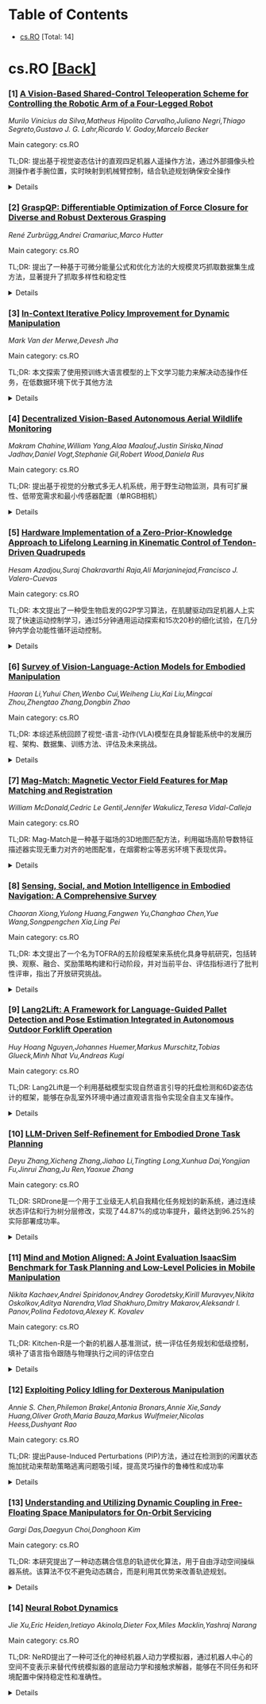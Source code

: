 <div id=toc></div>

# Table of Contents

- [cs.RO](#cs.RO) [Total: 14]


<div id='cs.RO'></div>

# cs.RO [[Back]](#toc)

### [1] [A Vision-Based Shared-Control Teleoperation Scheme for Controlling the Robotic Arm of a Four-Legged Robot](https://arxiv.org/abs/2508.14994)
*Murilo Vinicius da Silva,Matheus Hipolito Carvalho,Juliano Negri,Thiago Segreto,Gustavo J. G. Lahr,Ricardo V. Godoy,Marcelo Becker*

Main category: cs.RO

TL;DR: 提出基于视觉姿态估计的直观四足机器人遥操作方法，通过外部摄像头检测操作者手腕位置，实时映射到机械臂控制，结合轨迹规划确保安全操作


<details>
  <summary>Details</summary>
Motivation: 在危险和远程环境中，四足机器人需要更安全和高效的遥操作。传统摇杆控制方式不直观且需要专业知识，认知负荷高，缺乏集成的障碍物检测功能，在受限或动态工作空间中碰撞风险大

Method: 使用基于机器学习模型的视觉姿态估计管道，通过外部摄像头检测操作者手腕位置，将手腕运动实时映射为机械臂指令，并采用轨迹规划器检测和防止与障碍物及机械臂自身的碰撞

Result: 在真实机器人上验证了系统，展示了实时控制的鲁棒性能，能够实现可靠和直观的机器人控制

Conclusion: 该方法为工业应用提供了成本效益高的解决方案，在安全性、精确性和易用性至关重要的高风险环境中，确保了可靠和直观的机器人控制

Abstract: In hazardous and remote environments, robotic systems perform critical tasks
demanding improved safety and efficiency. Among these, quadruped robots with
manipulator arms offer mobility and versatility for complex operations.
However, teleoperating quadruped robots is challenging due to the lack of
integrated obstacle detection and intuitive control methods for the robotic
arm, increasing collision risks in confined or dynamically changing workspaces.
Teleoperation via joysticks or pads can be non-intuitive and demands a high
level of expertise due to its complexity, culminating in a high cognitive load
on the operator. To address this challenge, a teleoperation approach that
directly maps human arm movements to the robotic manipulator offers a simpler
and more accessible solution. This work proposes an intuitive remote control by
leveraging a vision-based pose estimation pipeline that utilizes an external
camera with a machine learning-based model to detect the operator's wrist
position. The system maps these wrist movements into robotic arm commands to
control the robot's arm in real-time. A trajectory planner ensures safe
teleoperation by detecting and preventing collisions with both obstacles and
the robotic arm itself. The system was validated on the real robot,
demonstrating robust performance in real-time control. This teleoperation
approach provides a cost-effective solution for industrial applications where
safety, precision, and ease of use are paramount, ensuring reliable and
intuitive robotic control in high-risk environments.

</details>


### [2] [GraspQP: Differentiable Optimization of Force Closure for Diverse and Robust Dexterous Grasping](https://arxiv.org/abs/2508.15002)
*René Zurbrügg,Andrei Cramariuc,Marco Hutter*

Main category: cs.RO

TL;DR: 提出了一种基于可微分能量公式和优化方法的大规模灵巧抓取数据集生成方法，显著提升了抓取多样性和稳定性


<details>
  <summary>Details</summary>
Motivation: 现有抓取数据集生成方法主要依赖采样算法或简化力闭合分析，倾向于产生力量抓取且多样性有限，无法充分利用灵巧手的全部能力

Method: 引入基于二次规划(QP)的严格可微分力闭合能量公式，并提出调整优化方法(MALA*)通过动态拒绝梯度步长来提升性能

Result: 方法显著改善了抓取多样性和最终抓取预测的稳定性，并发布了包含5,700个物体、5种夹爪和3种抓取类型的大规模数据集DexGraspNet

Conclusion: 该方法能够合成超越简单力量抓取的大规模、多样化且物理可行的抓取配置，为灵巧抓取研究提供了重要数据基础

Abstract: Dexterous robotic hands enable versatile interactions due to the flexibility
and adaptability of multi-fingered designs, allowing for a wide range of
task-specific grasp configurations in diverse environments. However, to fully
exploit the capabilities of dexterous hands, access to diverse and high-quality
grasp data is essential -- whether for developing grasp prediction models from
point clouds, training manipulation policies, or supporting high-level task
planning with broader action options. Existing approaches for dataset
generation typically rely on sampling-based algorithms or simplified
force-closure analysis, which tend to converge to power grasps and often
exhibit limited diversity. In this work, we propose a method to synthesize
large-scale, diverse, and physically feasible grasps that extend beyond simple
power grasps to include refined manipulations, such as pinches and tri-finger
precision grasps. We introduce a rigorous, differentiable energy formulation of
force closure, implicitly defined through a Quadratic Program (QP).
Additionally, we present an adjusted optimization method (MALA*) that improves
performance by dynamically rejecting gradient steps based on the distribution
of energy values across all samples. We extensively evaluate our approach and
demonstrate significant improvements in both grasp diversity and the stability
of final grasp predictions. Finally, we provide a new, large-scale grasp
dataset for 5,700 objects from DexGraspNet, comprising five different grippers
and three distinct grasp types.
  Dataset and Code:https://graspqp.github.io/

</details>


### [3] [In-Context Iterative Policy Improvement for Dynamic Manipulation](https://arxiv.org/abs/2508.15021)
*Mark Van der Merwe,Devesh Jha*

Main category: cs.RO

TL;DR: 本文探索了使用预训练大语言模型的上下文学习能力来解决动态操作任务，在低数据环境下优于其他方法


<details>
  <summary>Details</summary>
Motivation: 大语言模型在语言任务中表现出强大的推理能力和少样本学习能力，但如何将这些能力扩展到动态操作这种具有高维度、复杂动力学和部分可观测性的挑战性任务中仍需研究

Method: 采用迭代方法，将上下文学习问题表述为基于先前交互预测对参数化策略的调整

Result: 在多个仿真和物理机器人任务中，上下文学习方法在低数据环境下优于其他替代方法

Conclusion: 预训练语言模型的上下文学习能力可以成功应用于动态操作任务，为解决机器人学习中的低数据挑战提供了有效途径

Abstract: Attention-based architectures trained on internet-scale language data have
demonstrated state of the art reasoning ability for various language-based
tasks, such as logic problems and textual reasoning. Additionally, these Large
Language Models (LLMs) have exhibited the ability to perform few-shot
prediction via in-context learning, in which input-output examples provided in
the prompt are generalized to new inputs. This ability furthermore extends
beyond standard language tasks, enabling few-shot learning for general
patterns. In this work, we consider the application of in-context learning with
pre-trained language models for dynamic manipulation. Dynamic manipulation
introduces several crucial challenges, including increased dimensionality,
complex dynamics, and partial observability. To address this, we take an
iterative approach, and formulate our in-context learning problem to predict
adjustments to a parametric policy based on previous interactions. We show
across several tasks in simulation and on a physical robot that utilizing
in-context learning outperforms alternative methods in the low data regime.
Video summary of this work and experiments can be found
https://youtu.be/2inxpdrq74U?si=dAdDYsUEr25nZvRn.

</details>


### [4] [Decentralized Vision-Based Autonomous Aerial Wildlife Monitoring](https://arxiv.org/abs/2508.15038)
*Makram Chahine,William Yang,Alaa Maalouf,Justin Siriska,Ninad Jadhav,Daniel Vogt,Stephanie Gil,Robert Wood,Daniela Rus*

Main category: cs.RO

TL;DR: 提出基于视觉的分散式多无人机系统，用于野生动物监测，具有可扩展性、低带宽需求和最小传感器配置（单RGB相机）


<details>
  <summary>Details</summary>
Motivation: 野生动物野外作业需要高效的并行部署方法来识别和与特定个体互动，以进行集体行为分析及健康安全干预，现有解决方案要么从群体角度处理问题，要么是手动操作且规模有限

Method: 开发新颖的基于视觉的协调和跟踪算法，专为动态、非结构化环境设计，不依赖集中式通信或控制，使用单板载RGB相机

Result: 通过真实世界实验验证系统，展示了在不同野外条件下的可靠部署能力

Conclusion: 该系统能够稳健地识别和跟踪自然环境中的大型物种，为野生动物监测提供了有效的技术解决方案

Abstract: Wildlife field operations demand efficient parallel deployment methods to
identify and interact with specific individuals, enabling simultaneous
collective behavioral analysis, and health and safety interventions. Previous
robotics solutions approach the problem from the herd perspective, or are
manually operated and limited in scale. We propose a decentralized vision-based
multi-quadrotor system for wildlife monitoring that is scalable, low-bandwidth,
and sensor-minimal (single onboard RGB camera). Our approach enables robust
identification and tracking of large species in their natural habitat. We
develop novel vision-based coordination and tracking algorithms designed for
dynamic, unstructured environments without reliance on centralized
communication or control. We validate our system through real-world
experiments, demonstrating reliable deployment in diverse field conditions.

</details>


### [5] [Hardware Implementation of a Zero-Prior-Knowledge Approach to Lifelong Learning in Kinematic Control of Tendon-Driven Quadrupeds](https://arxiv.org/abs/2508.15160)
*Hesam Azadjou,Suraj Chakravarthi Raja,Ali Marjaninejad,Francisco J. Valero-Cuevas*

Main category: cs.RO

TL;DR: 本文提出了一种受生物启发的G2P学习算法，在肌腱驱动四足机器人上实现了快速运动控制学习，通过5分钟通用运动探索和15次20秒的细化试验，在几分钟内学会功能性循环运动控制。


<details>
  <summary>Details</summary>
Motivation: 机器人需要像哺乳动物一样快速学习控制身体并与环境互动，尽管对身体结构和环境了解不完全，并且需要适应持续变化。

Method: 采用通用到特定(G2P)学习算法，首先进行5分钟通用运动探索，然后进行15次20秒的细化试验，逐步改进初始解决方案。

Result: 作为概念验证，系统在几分钟内成功学会了肌腱驱动四足机器人的控制，实现了功能性和自适应的循环非凸运动。

Conclusion: 该方法推进了机器人自主运动控制，为能够动态适应新环境的机器人铺平了道路，确保持续的适应性和性能。

Abstract: Like mammals, robots must rapidly learn to control their bodies and interact
with their environment despite incomplete knowledge of their body structure and
surroundings. They must also adapt to continuous changes in both. This work
presents a bio-inspired learning algorithm, General-to-Particular (G2P),
applied to a tendon-driven quadruped robotic system developed and fabricated
in-house. Our quadruped robot undergoes an initial five-minute phase of
generalized motor babbling, followed by 15 refinement trials (each lasting 20
seconds) to achieve specific cyclical movements. This process mirrors the
exploration-exploitation paradigm observed in mammals. With each refinement,
the robot progressively improves upon its initial "good enough" solution. Our
results serve as a proof-of-concept, demonstrating the hardware-in-the-loop
system's ability to learn the control of a tendon-driven quadruped with
redundancies in just a few minutes to achieve functional and adaptive cyclical
non-convex movements. By advancing autonomous control in robotic locomotion,
our approach paves the way for robots capable of dynamically adjusting to new
environments, ensuring sustained adaptability and performance.

</details>


### [6] [Survey of Vision-Language-Action Models for Embodied Manipulation](https://arxiv.org/abs/2508.15201)
*Haoran Li,Yuhui Chen,Wenbo Cui,Weiheng Liu,Kai Liu,Mingcai Zhou,Zhengtao Zhang,Dongbin Zhao*

Main category: cs.RO

TL;DR: 本综述系统回顾了视觉-语言-动作(VLA)模型在具身智能系统中的发展历程、架构、数据集、训练方法、评估及未来挑战。


<details>
  <summary>Details</summary>
Motivation: 随着大型基础模型的发展，VLA模型作为通用机器人控制框架显著提升了智能体与环境交互能力，扩展了具身AI机器人的应用场景，需要系统梳理该领域进展。

Method: 从5个关键维度分析VLA研究：模型结构、训练数据集、预训练方法、后训练方法和模型评估，并总结发展轨迹和挑战。

Result: 全面综述了VLA模型在具身操作任务中的发展现状，系统梳理了技术路线和研究进展。

Conclusion: VLA模型是具身智能系统的重要发展方向，但仍面临实际部署挑战，需要进一步研究解决。

Abstract: Embodied intelligence systems, which enhance agent capabilities through
continuous environment interactions, have garnered significant attention from
both academia and industry. Vision-Language-Action models, inspired by
advancements in large foundation models, serve as universal robotic control
frameworks that substantially improve agent-environment interaction
capabilities in embodied intelligence systems. This expansion has broadened
application scenarios for embodied AI robots. This survey comprehensively
reviews VLA models for embodied manipulation. Firstly, it chronicles the
developmental trajectory of VLA architectures. Subsequently, we conduct a
detailed analysis of current research across 5 critical dimensions: VLA model
structures, training datasets, pre-training methods, post-training methods, and
model evaluation. Finally, we synthesize key challenges in VLA development and
real-world deployment, while outlining promising future research directions.

</details>


### [7] [Mag-Match: Magnetic Vector Field Features for Map Matching and Registration](https://arxiv.org/abs/2508.15300)
*William McDonald,Cedric Le Gentil,Jennifer Wakulicz,Teresa Vidal-Calleja*

Main category: cs.RO

TL;DR: Mag-Match是一种基于磁场的3D地图匹配方法，利用磁场高阶导数特征描述器实现无重力对齐的地图配准，在烟雾粉尘等恶劣环境下表现优异。


<details>
  <summary>Details</summary>
Motivation: 传统基于相机或LiDAR的地图匹配方法在烟雾、粉尘等恶劣环境下表现不佳，而磁力计能够检测到其他传感器无法感知的磁场特征，且在这些环境中保持鲁棒性。

Method: 提出Mag-Match方法，基于磁场地图的高阶导数构建特征描述器，具有全局方向不变性；使用物理信息高斯过程进行高效递归概率推理，从点状磁力计数据获取全场高阶导数。

Result: 在仿真和真实实验中与SIFT方法对比，Mag-Match能够实现准确的地图到地图、机器人到地图以及机器人到机器人的变换，无需初始重力对齐。

Conclusion: Mag-Match为恶劣环境下的多会话或多机器人数据集成提供了有效的磁场地图匹配解决方案，突破了传统视觉和几何方法的局限性。

Abstract: Map matching and registration are essential tasks in robotics for
localisation and integration of multi-session or multi-robot data. Traditional
methods rely on cameras or LiDARs to capture visual or geometric information
but struggle in challenging conditions like smoke or dust. Magnetometers, on
the other hand, detect magnetic fields, revealing features invisible to other
sensors and remaining robust in such environments. In this paper, we introduce
Mag-Match, a novel method for extracting and describing features in 3D magnetic
vector field maps to register different maps of the same area. Our feature
descriptor, based on higher-order derivatives of magnetic field maps, is
invariant to global orientation, eliminating the need for gravity-aligned
mapping. To obtain these higher-order derivatives map-wide given point-wise
magnetometer data, we leverage a physics-informed Gaussian Process to perform
efficient and recursive probabilistic inference of both the magnetic field and
its derivatives. We evaluate Mag-Match in simulated and real-world experiments
against a SIFT-based approach, demonstrating accurate map-to-map, robot-to-map,
and robot-to-robot transformations - even without initial gravitational
alignment.

</details>


### [8] [Sensing, Social, and Motion Intelligence in Embodied Navigation: A Comprehensive Survey](https://arxiv.org/abs/2508.15354)
*Chaoran Xiong,Yulong Huang,Fangwen Yu,Changhao Chen,Yue Wang,Songpengchen Xia,Ling Pei*

Main category: cs.RO

TL;DR: 本文提出了一个名为TOFRA的五阶段框架来系统化具身导航研究，包括转换、观察、融合、奖励策略构建和行动阶段，并对当前平台、评估指标进行了批判性评审，指出了开放研究挑战。


<details>
  <summary>Details</summary>
Motivation: 传统导航方法依赖显式定位和预定义地图，而具身导航通过感知、社交和运动智能使机器人能够执行复杂的自我中心任务，需要新的框架来系统化这一领域。

Method: 提出了TOFRA五阶段框架（Transition, Observation, Fusion, Reward-policy construction, Action）来结构化具身导航研究，并对相关平台和评估指标进行系统性综述。

Result: 建立了一个全面的具身导航公式化框架，整合了当前最先进技术，提供了关键的平台和评估指标评审，并识别了重要的开放研究挑战。

Conclusion: TOFRA框架为具身导航研究提供了系统化的理论基础，有助于推动该领域的发展，并为未来研究指明了方向。

Abstract: Embodied navigation (EN) advances traditional navigation by enabling robots
to perform complex egocentric tasks through sensing, social, and motion
intelligence. In contrast to classic methodologies that rely on explicit
localization and pre-defined maps, EN leverages egocentric perception and
human-like interaction strategies. This survey introduces a comprehensive EN
formulation structured into five stages: Transition, Observation, Fusion,
Reward-policy construction, and Action (TOFRA). The TOFRA framework serves to
synthesize the current state of the art, provide a critical review of relevant
platforms and evaluation metrics, and identify critical open research
challenges. A list of studies is available at
https://github.com/Franky-X/Awesome-Embodied-Navigation.

</details>


### [9] [Lang2Lift: A Framework for Language-Guided Pallet Detection and Pose Estimation Integrated in Autonomous Outdoor Forklift Operation](https://arxiv.org/abs/2508.15427)
*Huy Hoang Nguyen,Johannes Huemer,Markus Murschitz,Tobias Glueck,Minh Nhat Vu,Andreas Kugi*

Main category: cs.RO

TL;DR: Lang2Lift是一个利用基础模型实现自然语言引导的托盘检测和6D姿态估计的框架，能够在杂乱室外环境中通过直观语言指令实现全自主叉车操作。


<details>
  <summary>Details</summary>
Motivation: 解决物流和建筑行业在室外环境中自动化托盘搬运的挑战，包括劳动力短缺、安全问题和手动定位托盘的低效率问题。

Method: 集成Florence-2和SAM-2进行语言接地分割，使用FoundationPose进行鲁棒的6D姿态估计，结合运动规划模块实现全自主叉车操作。

Result: 在真实世界测试数据集上达到0.76 mIoU的托盘分割精度，时间分析和误差分析证明了系统的鲁棒性和部署可行性。

Conclusion: Lang2Lift框架在ADAPT自主叉车平台上验证成功，展示了在操作物流和建筑环境中部署的可行性。

Abstract: The logistics and construction industries face persistent challenges in
automating pallet handling, especially in outdoor environments with variable
payloads, inconsistencies in pallet quality and dimensions, and unstructured
surroundings. In this paper, we tackle automation of a critical step in pallet
transport: the pallet pick-up operation. Our work is motivated by labor
shortages, safety concerns, and inefficiencies in manually locating and
retrieving pallets under such conditions. We present Lang2Lift, a framework
that leverages foundation models for natural language-guided pallet detection
and 6D pose estimation, enabling operators to specify targets through intuitive
commands such as "pick up the steel beam pallet near the crane." The perception
pipeline integrates Florence-2 and SAM-2 for language-grounded segmentation
with FoundationPose for robust pose estimation in cluttered, multi-pallet
outdoor scenes under variable lighting. The resulting poses feed into a motion
planning module for fully autonomous forklift operation. We validate Lang2Lift
on the ADAPT autonomous forklift platform, achieving 0.76 mIoU pallet
segmentation accuracy on a real-world test dataset. Timing and error analysis
demonstrate the system's robustness and confirm its feasibility for deployment
in operational logistics and construction environments. Video demonstrations
are available at https://eric-nguyen1402.github.io/lang2lift.github.io/

</details>


### [10] [LLM-Driven Self-Refinement for Embodied Drone Task Planning](https://arxiv.org/abs/2508.15501)
*Deyu Zhang,Xicheng Zhang,Jiahao Li,Tingting Long,Xunhua Dai,Yongjian Fu,Jinrui Zhang,Ju Ren,Yaoxue Zhang*

Main category: cs.RO

TL;DR: SRDrone是一个用于工业级无人机自我精化任务规划的新系统，通过连续状态评估和行为树分层修改，实现了44.87%的成功率提升，最终达到96.25%的实际部署成功率。


<details>
  <summary>Details</summary>
Motivation: 传统方法依赖单帧最终状态评估，无法满足连续动态无人机操作的需求，需要开发更鲁棒准确的任务结果评估和反馈机制。

Method: 1. 采用连续状态评估方法，提供鲁棒准确的任务结果判断和解释性反馈；2. 实现分层行为树修改模型，结合多级BT计划分析和约束策略空间，实现结构化反思学习。

Result: 实验结果显示SRDrone相比基线方法成功率提升44.87%，通过迭代自我精化优化的经验库在实际部署中达到96.25%的成功率。

Conclusion: SRDrone成功将大语言模型的通用推理智能与无人机严格的物理执行约束相结合，在工业级BT规划框架内嵌入了自适应任务精化能力。

Abstract: We introduce SRDrone, a novel system designed for self-refinement task
planning in industrial-grade embodied drones. SRDrone incorporates two key
technical contributions: First, it employs a continuous state evaluation
methodology to robustly and accurately determine task outcomes and provide
explanatory feedback. This approach supersedes conventional reliance on
single-frame final-state assessment for continuous, dynamic drone operations.
Second, SRDrone implements a hierarchical Behavior Tree (BT) modification
model. This model integrates multi-level BT plan analysis with a constrained
strategy space to enable structured reflective learning from experience.
Experimental results demonstrate that SRDrone achieves a 44.87% improvement in
Success Rate (SR) over baseline methods. Furthermore, real-world deployment
utilizing an experience base optimized through iterative self-refinement
attains a 96.25% SR. By embedding adaptive task refinement capabilities within
an industrial-grade BT planning framework, SRDrone effectively integrates the
general reasoning intelligence of Large Language Models (LLMs) with the
stringent physical execution constraints inherent to embodied drones. Code is
available at https://github.com/ZXiiiC/SRDrone.

</details>


### [11] [Mind and Motion Aligned: A Joint Evaluation IsaacSim Benchmark for Task Planning and Low-Level Policies in Mobile Manipulation](https://arxiv.org/abs/2508.15663)
*Nikita Kachaev,Andrei Spiridonov,Andrey Gorodetsky,Kirill Muravyev,Nikita Oskolkov,Aditya Narendra,Vlad Shakhuro,Dmitry Makarov,Aleksandr I. Panov,Polina Fedotova,Alexey K. Kovalev*

Main category: cs.RO

TL;DR: Kitchen-R是一个新的机器人基准测试，统一评估任务规划和低级控制，填补了语言指令跟随与物理执行之间的评估空白


<details>
  <summary>Details</summary>
Motivation: 现有基准测试存在明显差距：高级语言指令跟随基准假设完美低级执行，低级控制基准依赖简单单步命令，缺乏对集成系统的综合评估

Method: 在Isaac Sim模拟器中构建数字孪生厨房环境，包含500+复杂语言指令，支持移动机械臂机器人。提供基于视觉语言模型的任务规划策略和基于扩散策略的低级控制策略基线方法

Result: 开发了Kitchen-R基准测试框架，支持三种评估模式：独立评估规划模块、独立评估控制策略、以及关键的系统集成评估

Conclusion: Kitchen-R填补了具身AI研究的关键空白，实现了对语言引导机器人代理更全面和现实的基准测试

Abstract: Benchmarks are crucial for evaluating progress in robotics and embodied AI.
However, a significant gap exists between benchmarks designed for high-level
language instruction following, which often assume perfect low-level execution,
and those for low-level robot control, which rely on simple, one-step commands.
This disconnect prevents a comprehensive evaluation of integrated systems where
both task planning and physical execution are critical. To address this, we
propose Kitchen-R, a novel benchmark that unifies the evaluation of task
planning and low-level control within a simulated kitchen environment. Built as
a digital twin using the Isaac Sim simulator and featuring more than 500
complex language instructions, Kitchen-R supports a mobile manipulator robot.
We provide baseline methods for our benchmark, including a task-planning
strategy based on a vision-language model and a low-level control policy based
on diffusion policy. We also provide a trajectory collection system. Our
benchmark offers a flexible framework for three evaluation modes: independent
assessment of the planning module, independent assessment of the control
policy, and, crucially, an integrated evaluation of the whole system. Kitchen-R
bridges a key gap in embodied AI research, enabling more holistic and realistic
benchmarking of language-guided robotic agents.

</details>


### [12] [Exploiting Policy Idling for Dexterous Manipulation](https://arxiv.org/abs/2508.15669)
*Annie S. Chen,Philemon Brakel,Antonia Bronars,Annie Xie,Sandy Huang,Oliver Groth,Maria Bauza,Markus Wulfmeier,Nicolas Heess,Dushyant Rao*

Main category: cs.RO

TL;DR: 提出Pause-Induced Perturbations (PIP)方法，通过在检测到的闲置状态施加扰动来帮助策略逃离问题吸引域，提高灵巧操作的鲁棒性和成功率


<details>
  <summary>Details</summary>
Motivation: 学习型灵巧操作策略经常出现闲置现象，即在某些状态下停止移动，这反映了训练数据的局限性。现有方法如数据过滤或控制频率调整可能对策略性能产生负面影响

Method: PIP方法检测策略闲置状态，并在这些状态施加扰动，帮助策略逃离问题吸引域。该方法无需额外监督或训练

Result: 在模拟双臂任务中显著改善测试性能，在真实世界插入任务中实现15-35%的绝对成功率提升，需要复杂多指操作

Conclusion: PIP是一种简单有效的策略改进方法，通过利用闲置行为的可检测性来指导探索和策略改进，在关键运动点施加扰动可获得更好的迭代策略改进效果

Abstract: Learning-based methods for dexterous manipulation have made notable progress
in recent years. However, learned policies often still lack reliability and
exhibit limited robustness to important factors of variation. One failure
pattern that can be observed across many settings is that policies idle, i.e.
they cease to move beyond a small region of states when they reach certain
states. This policy idling is often a reflection of the training data. For
instance, it can occur when the data contains small actions in areas where the
robot needs to perform high-precision motions, e.g., when preparing to grasp an
object or object insertion. Prior works have tried to mitigate this phenomenon
e.g. by filtering the training data or modifying the control frequency.
However, these approaches can negatively impact policy performance in other
ways. As an alternative, we investigate how to leverage the detectability of
idling behavior to inform exploration and policy improvement. Our approach,
Pause-Induced Perturbations (PIP), applies perturbations at detected idling
states, thus helping it to escape problematic basins of attraction. On a range
of challenging simulated dual-arm tasks, we find that this simple approach can
already noticeably improve test-time performance, with no additional
supervision or training. Furthermore, since the robot tends to idle at critical
points in a movement, we also find that learning from the resulting episodes
leads to better iterative policy improvement compared to prior approaches. Our
perturbation strategy also leads to a 15-35% improvement in absolute success
rate on a real-world insertion task that requires complex multi-finger
manipulation.

</details>


### [13] [Understanding and Utilizing Dynamic Coupling in Free-Floating Space Manipulators for On-Orbit Servicing](https://arxiv.org/abs/2508.15732)
*Gargi Das,Daegyun Choi,Donghoon Kim*

Main category: cs.RO

TL;DR: 本研究提出了一种动态耦合信息的轨迹优化算法，用于自由浮动空间操纵器系统。该算法不仅不避免动态耦合，而是利用其优势来改善轨迹规划。


<details>
  <summary>Details</summary>
Motivation: 以前研究主要关注最小化动态耦合，忽视了其潜在优势。本研究认为动态耦合可以被利用来改善轨迹规划效果。

Method: 使用动态耦合矩阵的奇异值分解(SVD)来识别主导耦合行为的组件，形成量化指标来定量评估耦合强度和方向性，并将其整合到轨迹优化框架中。设计滑模控制跟踪控制器来验证轨迹的可行性。

Result: 模拟结果显示，在轨迹规划中明确考虑动态耦合能够实现更有效的操作，提供了更为智能的轨迹规划方案。

Conclusion: 本研究为自由浮动空间操纵器系统的控制开达了新方向，证明了利用动态耦合而非避免它可以提高系统性能和效率。

Abstract: This study proposes a dynamic coupling-informed trajectory optimization
algorithm for free-floating space manipulator systems (SMSs). Dynamic coupling
between the base and the manipulator arms plays a critical role in influencing
the system's behavior. While prior research has predominantly focused on
minimizing this coupling, often overlooking its potential advantages, this work
investigates how dynamic coupling can instead be leveraged to improve
trajectory planning. Singular value decomposition (SVD) of the dynamic coupling
matrix is employed to identify the dominant components governing coupling
behavior. A quantitative metric is then formulated to characterize the strength
and directionality of the coupling and is incorporated into a trajectory
optimization framework. To assess the feasibility of the optimized trajectory,
a sliding mode control-based tracking controller is designed to generate the
required joint torque inputs. Simulation results demonstrate that explicitly
accounting for dynamic coupling in trajectory planning enables more informed
and potentially more efficient operation, offering new directions for the
control of free-floating SMSs.

</details>


### [14] [Neural Robot Dynamics](https://arxiv.org/abs/2508.15755)
*Jie Xu,Eric Heiden,Iretiayo Akinola,Dieter Fox,Miles Macklin,Yashraj Narang*

Main category: cs.RO

TL;DR: NeRD提出了一种可泛化的神经机器人动力学模拟器，通过机器人中心的空间不变表示来替代传统模拟器的底层动力学和接触求解器，能够在不同任务和环境配置中保持稳定性和准确性。


<details>
  <summary>Details</summary>
Motivation: 现有神经模拟器需要针对特定应用进行训练，且由于全局状态表示不足而无法泛化到新任务和环境。现代机器人具有高自由度和复杂机构，传统分析方法模拟困难。

Method: 提出NeRD（神经机器人动力学）模型，学习特定机器人的动力学模型，使用机器人中心和空间不变的模拟状态表示，替代传统模拟器的底层动力学和接触求解器。

Result: NeRD模拟器在数千个模拟步骤中保持稳定和准确；能够跨任务和环境配置泛化；支持在神经引擎中进行策略学习；可以从真实世界数据微调以缩小仿真与现实差距。

Conclusion: NeRD为关节刚性体机器人提供了一种通用、可泛化的神经模拟解决方案，成功解决了现有神经模拟器的泛化问题，并展示了在机器人仿真中的实用价值。

Abstract: Accurate and efficient simulation of modern robots remains challenging due to
their high degrees of freedom and intricate mechanisms. Neural simulators have
emerged as a promising alternative to traditional analytical simulators,
capable of efficiently predicting complex dynamics and adapting to real-world
data; however, existing neural simulators typically require
application-specific training and fail to generalize to novel tasks and/or
environments, primarily due to inadequate representations of the global state.
In this work, we address the problem of learning generalizable neural
simulators for robots that are structured as articulated rigid bodies. We
propose NeRD (Neural Robot Dynamics), learned robot-specific dynamics models
for predicting future states for articulated rigid bodies under contact
constraints. NeRD uniquely replaces the low-level dynamics and contact solvers
in an analytical simulator and employs a robot-centric and spatially-invariant
simulation state representation. We integrate the learned NeRD models as an
interchangeable backend solver within a state-of-the-art robotics simulator. We
conduct extensive experiments to show that the NeRD simulators are stable and
accurate over a thousand simulation steps; generalize across tasks and
environment configurations; enable policy learning exclusively in a neural
engine; and, unlike most classical simulators, can be fine-tuned from
real-world data to bridge the gap between simulation and reality.

</details>

